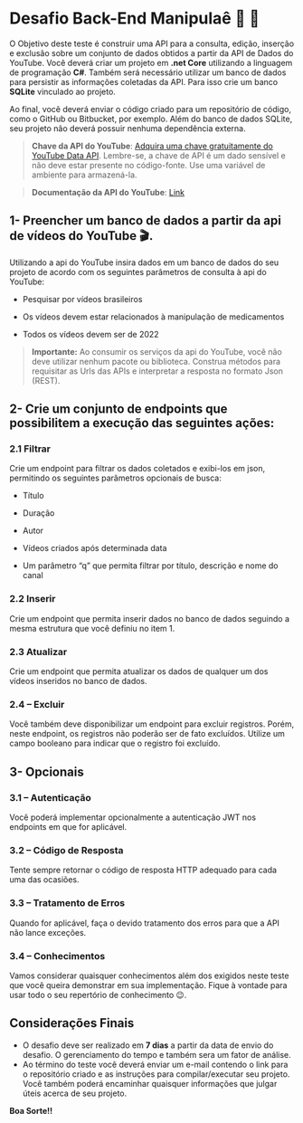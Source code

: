 # Desafio Back-End Manipulaê 💊 💖

O Objetivo deste teste é construir uma API para a consulta, edição, inserção e exclusão sobre um conjunto de dados obtidos a partir da API de Dados do YouTube. Você deverá criar um projeto em **.net Core** utilizando a linguagem de programação **C#**. Também será necessário utilizar um banco de dados para persistir as informações coletadas da API. Para isso crie um banco **SQLite** vinculado ao projeto.

Ao final, você deverá enviar o código criado para um repositório de código, como o GitHub ou Bitbucket, por exemplo. Além do banco de dados SQLite, seu projeto não deverá possuir nenhuma dependência externa.
> **Chave da API do YouTube**: [Adquira uma chave gratuitamente do YouTube Data API](https://developers.google.com/youtube/v3/getting-started). Lembre-se, a chave de API é um dado sensível e não deve estar presente no código-fonte. Use uma variável de ambiente para armazená-la.

> **Documentação da API do YouTube**: [Link](https://developers.google.com/youtube/v3/docs/search/list)

## 1- Preencher um banco de dados a partir da api de vídeos do YouTube 🎬.

Utilizando a api do YouTube insira dados em um banco de dados do seu projeto de acordo com os seguintes parâmetros de consulta à api do YouTube:

-   Pesquisar por vídeos brasileiros
    
-   Os vídeos devem estar relacionados à manipulação de medicamentos
    
-   Todos os vídeos devem ser de 2022

> **Importante:** Ao consumir os serviços da api do YouTube, você não deve utilizar nenhum pacote ou biblioteca. Construa métodos para requisitar as Urls das APIs e interpretar a resposta no formato Json (REST).
    

## 2- Crie um conjunto de endpoints que possibilitem a execução das seguintes ações:

### 2.1 Filtrar

Crie um endpoint para filtrar os dados coletados e exibi-los em json, permitindo os seguintes parâmetros opcionais de busca:

-   Título
    
-   Duração
    

-   Autor
    
-   Vídeos criados após determinada data
    
-   Um parâmetro “q” que permita filtrar por título, descrição e nome do canal
    

### 2.2 Inserir

Crie um endpoint que permita inserir dados no banco de dados seguindo a mesma estrutura que você definiu no item 1.

### 2.3 Atualizar

Crie um endpoint que permita atualizar os dados de qualquer um dos vídeos inseridos no banco de dados.

### 2.4 – Excluir

Você também deve disponibilizar um endpoint para excluir registros. Porém, neste endpoint, os registros não poderão ser de fato excluídos. Utilize um campo booleano para indicar que o registro foi excluído.

## 3- Opcionais

### 3.1 – Autenticação

Você poderá implementar opcionalmente a autenticação JWT nos endpoints em que for aplicável.

### 3.2 – Código de Resposta

Tente sempre retornar o código de resposta HTTP adequado para cada uma das ocasiões.

### 3.3 – Tratamento de Erros

Quando for aplicável, faça o devido tratamento dos erros para que a API não lance exceções.

### 3.4 – Conhecimentos

Vamos considerar quaisquer conhecimentos além dos exigidos neste teste que você queira demonstrar em sua implementação. Fique à vontade para usar todo o seu repertório de conhecimento 😉.

## Considerações Finais
* O desafio deve ser realizado em **7 dias** a partir da data de envio do desafio. O gerenciamento do tempo e também sera um fator de análise.
* Ao término do teste você deverá enviar um e-mail contendo o link para o repositório criado e as instruções para compilar/executar seu projeto. Você também poderá encaminhar quaisquer informações que julgar úteis acerca de seu projeto.

**Boa Sorte!!**
